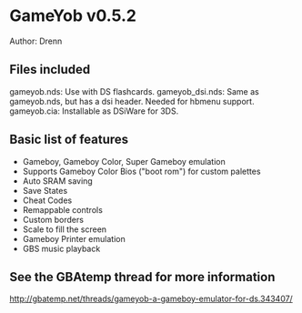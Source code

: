 # GameYob v0.5.2
Author: Drenn

## Files included

gameyob.nds:     Use with DS flashcards.
gameyob_dsi.nds: Same as gameyob.nds, but has a dsi header. Needed for hbmenu support.
gameyob.cia:     Installable as DSiWare for 3DS.

## Basic list of features

- Gameboy, Gameboy Color, Super Gameboy emulation
- Supports Gameboy Color Bios ("boot rom") for custom palettes
- Auto SRAM saving
- Save States
- Cheat Codes
- Remappable controls
- Custom borders
- Scale to fill the screen
- Gameboy Printer emulation
- GBS music playback

## See the GBAtemp thread for more information

http://gbatemp.net/threads/gameyob-a-gameboy-emulator-for-ds.343407/

